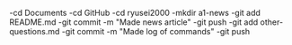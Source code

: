 -cd Documents
-cd GitHub
-cd ryusei2000
-mkdir a1-news
-git add README.md
-git commit -m "Made news article"
-git push
-git add other-questions.md
-git commit -m "Made log of commands"
-git push